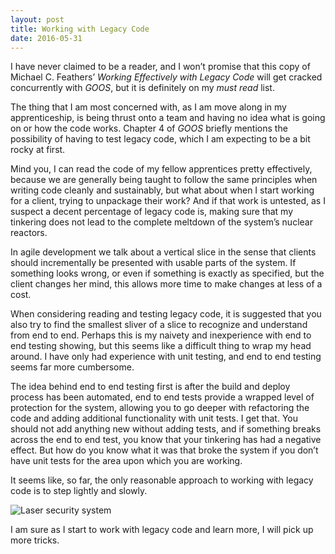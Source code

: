 ```yaml
---
layout: post
title: Working with Legacy Code
date: 2016-05-31
---
```


I have never claimed to be a reader, and I won’t promise that this copy of Michael C. Feathers’ *Working Effectively with Legacy Code* will get cracked concurrently with *GOOS*, but it is definitely on my *must read* list. 

The thing that I am most concerned with, as I am move along in my apprenticeship, is being thrust onto a team and having no idea what is going on or how the code works. Chapter 4 of *GOOS* briefly mentions the possibility of having to test legacy code, which I am expecting to be a bit rocky at first.

Mind you, I can read the code of my fellow apprentices pretty effectively, because we are generally being taught to follow the same principles when writing code cleanly and sustainably, but what about when I start working for a client, trying to unpackage their work? And if that work is untested, as I suspect a decent percentage of legacy code is, making sure that my tinkering does not lead to the complete meltdown of the system’s nuclear reactors. 

In agile development we talk about a vertical slice in the sense that clients should incrementally be presented with usable parts of the system. If something looks wrong, or even if something is exactly as specified, but the client changes her mind, this allows more time to make changes at less of a cost. 

When considering reading and testing legacy code, it is suggested that you also try to find the smallest sliver of a slice to recognize and understand from end to end. Perhaps this is my naivety and inexperience with end to end testing showing, but this seems like a difficult thing to wrap my head around. I have only had experience with unit testing, and end to end testing seems far more cumbersome. 

The idea behind end to end testing first is after the build and deploy process has been automated, end to end tests provide a wrapped level of protection for the system, allowing you to go deeper with refactoring the code and adding additional functionality with unit tests. I get that. You should not add anything new without adding tests, and if something breaks across the end to end test, you know that your tinkering has had a negative effect. But how do you know what it was that broke the system if you don’t have unit tests for the area upon which you are working.

It seems like, so far, the only reasonable approach to working with legacy code is to step lightly and slowly.

![Laser security system](https://familynow.com/images/Laser-Security-System.jpg)

I am sure as I start to work with legacy code and learn more, I will pick up more tricks.